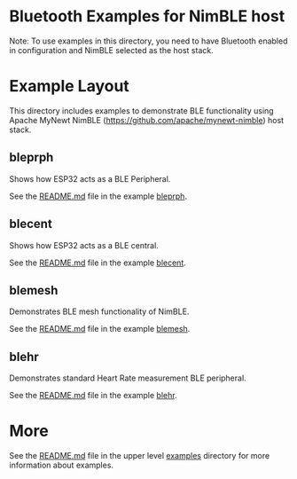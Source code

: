 # Bluetooth Examples for NimBLE host

Note: To use examples in this directory, you need to have Bluetooth enabled in configuration and NimBLE selected as the host stack.

# Example Layout

This directory includes examples to demonstrate BLE functionality using Apache MyNewt NimBLE (https://github.com/apache/mynewt-nimble) host stack.

## bleprph

Shows how ESP32 acts as a BLE Peripheral.

See the [README.md](./bleprph/README.md) file in the example [bleprph](./bleprph/).

## blecent

Shows how ESP32 acts as a BLE central.

See the [README.md](./blecent/README.md) file in the example [blecent](./blecent/).

## blemesh

Demonstrates BLE mesh functionality of NimBLE.

See the [README.md](./blemesh/README.md) file in the example [blemesh](./blemesh/).

## blehr

Demonstrates standard Heart Rate measurement BLE peripheral.

See the [README.md](./blehr/README.md) file in the example [blehr](./blehr/).

# More

See the [README.md](../../README.md) file in the upper level [examples](../../) directory for more information about examples.

